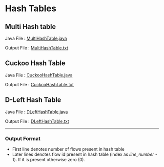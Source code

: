 # Hash Tables

## Multi Hash table
Java File : [MultiHashTable.java](src/MultiHashTable.java)

Output File : [MultiHashTable.txt](resources/outputs/MultiHashTable.txt)

## Cuckoo Hash Table
Java File : [CuckooHashTable.java](src/CuckooHashTable.java)

Output File : [CuckooHashTable.txt](resources/outputs/CuckooHashTable.txt)

## D-Left Hash Table
Java File : [DLeftHashTable.java](src/DLeftHashTable.java)

Output File : [DLeftHashTable.txt](resources/outputs/DLeftHashTable.txt)

---

### Output Format

- First line denotes number of flows present in hash table
- Later lines denotes flow id present in hash table (index as _line_number - 1_). If it is present otherwise zero (0).